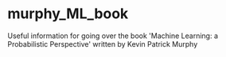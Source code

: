 # murphy_ML_book
Useful information for going over the book 'Machine Learning: a Probabilistic Perspective' written by Kevin Patrick Murphy
